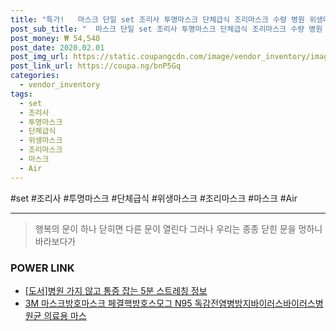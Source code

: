 ```yaml
--- 
title: "특가!   마스크 단일 set 조리사 투명마스크 단체급식 조리마스크 수량 병원 위생마스크 Air 5개 4 ..." 
post_sub_title: "  마스크 단일 set 조리사 투명마스크 단체급식 조리마스크 수량 병원 위생마스크 Air 5개 4 영양사 애플립스" 
post_money: ₩ 54,540 
post_date: 2020.02.01 
post_img_url: https://static.coupangcdn.com/image/vendor_inventory/images/2019/01/17/13/0/107781f1-8cdd-4340-86da-b835db79d057.jpg 
post_link_url: https://coupa.ng/bnP5Gq 
categories: 
  - vendor_inventory 
tags: 
  - set 
  - 조리사 
  - 투명마스크 
  - 단체급식 
  - 위생마스크 
  - 조리마스크 
  - 마스크 
  - Air 
--- 
```

  #set #조리사 #투명마스크 #단체급식 #위생마스크 #조리마스크 #마스크 #Air 
<hr> 

> 행복의 문이 하나 닫히면 다른 문이 열린다 그러나 우리는 종종 닫힌 문을 멍하니 바라보다가 


### POWER LINK

* <a href="https://blog.naver.com/fasyy4321/221765555068" target="_blank">[도서]병원 가지 않고 통증 잡는 5분 스트레칭 정보</a>
* <a href="https://blog.naver.com/fasyy4321/221786962600" target="_blank">3M 마스크방호마스크 페결핵방호스모그 N95 독감전염병방지바이러스바이러스병원균 의료용 마스</a>
